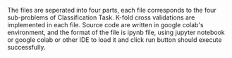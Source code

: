 The files are seperated into four parts, each file corresponds to the four sub-problems of Classification Task.
K-fold cross validations are implemented in each file.
Source code are written in google colab's environment, and the format of the file is ipynb file, using jupyter notebook or google colab or other IDE to load it and click run button should execute successfully. 
